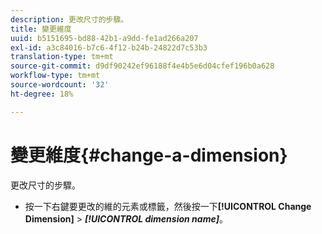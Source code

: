 ```yaml
---
description: 更改尺寸的步驟。
title: 變更維度
uuid: b5151695-bd88-42b1-a9dd-fe1ad266a207
exl-id: a3c84016-b7c6-4f12-b24b-24822d7c53b3
translation-type: tm+mt
source-git-commit: d9df90242ef96188f4e4b5e6d04cfef196b0a628
workflow-type: tm+mt
source-wordcount: '32'
ht-degree: 18%

---
```


# 變更維度{#change-a-dimension}

更改尺寸的步驟。

* 按一下右鍵要更改的維的元素或標籤，然後按一下&#x200B;**[!UICONTROL Change Dimension]** > ***[!UICONTROL dimension name]***。
